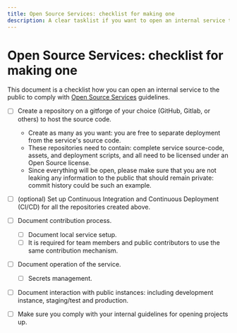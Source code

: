 ```yaml
---
title: Open Source Services: checklist for making one
description: A clear tasklist if you want to open an internal service to the public so it complies with Open Source Services definition.
---
```

# Open Source Services: checklist for making one

This document is a checklist how you can open an internal service to the public to comply with [Open Source Services](open-source-services.md) guidelines.

* [ ] Create a repository on a gitforge of your choice (GitHub, Gitlab, or others) to host the source code.
  * Create as many as you want: you are free to separate deployment from the service's source code.
  * These repositories need to contain: complete service source-code, assets, and deployment scripts, and all need to be licensed under an Open Source license.
  * Since everything will be open, please make sure that you are not leaking any information to the public that should remain private: commit history could be such an example.

* [ ] (optional) Set up Continuous Integration and Continuous Deployment (CI/CD) for all the repositories created above.

* [ ] Document contribution process.
  * [ ] Document local service setup.
  * [ ] It is required for team members and public contributors to use the same contribution mechanism.

* [ ] Document operation of the service.
  * [ ] Secrets management.

* [ ] Document interaction with public instances: including development instance, staging/test and production.

* [ ] Make sure you comply with your internal guidelines for opening projects up.
